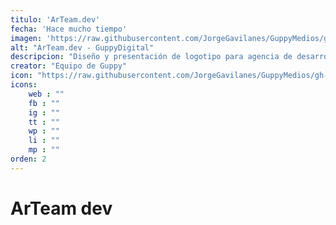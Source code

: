 ```yaml
---
titulo: 'ArTeam.dev'
fecha: 'Hace mucho tiempo'
imagen: 'https://raw.githubusercontent.com/JorgeGavilanes/GuppyMedios/gh-pages/proyecto-arteam.png'
alt: "ArTeam.dev - GuppyDigital"
descripcion: "Diseño y presentación de logotipo para agencia de desarrollo argentina, trabajando mano a mano con profesionales."
creator: "Equipo de Guppy"
icon: "https://raw.githubusercontent.com/JorgeGavilanes/GuppyMedios/gh-pages/Guppy.svg"
icons:
    web : ""
    fb : ""
    ig : ""
    tt : ""
    wp : ""
    li : ""
    mp : ""
orden: 2
---
```


# ArTeam dev
